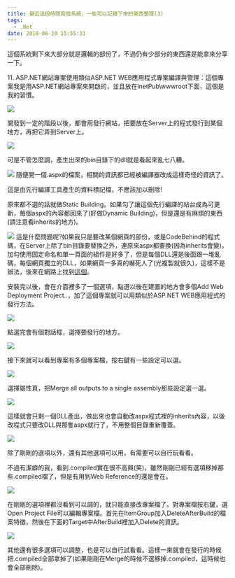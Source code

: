 ```yaml
---
title: 最近這段時間寫個系統，一些可以記錄下來的東西整理(3)
tags:
  - .Net
date: 2010-06-10 15:55:31
---
```

這個系統剩下來大部分就是邏輯的部份了，不過仍有少部分的東西還是能拿來分享一下。

11\. ASP.NET網站專案使用類似ASP.NET WEB應用程式專案編譯與管理：這個專案我是用ASP.NET網站專案來開啟的，並且放在InetPub\wwwroot下面，這個是我的習慣。

![](http://e.blog.xuite.net/e/2/3/2/11844378/blog_1638788/txt/34785457/0.png)

開發到一定的階段以後，都會用發行網站，把要放在Server上的程式發行到某個地方，再把它弄到Server上。

![](http://e.blog.xuite.net/e/2/3/2/11844378/blog_1638788/txt/34785457/1.png)

可是不管怎麼調，產生出來的bin目錄下的dll就是看起來亂七八糟。

![](http://e.blog.xuite.net/e/2/3/2/11844378/blog_1638788/txt/34785457/2.png)
隨便開一個.aspx的檔案，相關的資訊都已經被編譯器改成這樣奇怪的資訊了。

這是由先行編譯工具產生的資料標記檔，不應該加以刪除!

原來都不選的話就做Static Building。如果勾了讓這個先行編譯的站台成為可更新，每個aspx的內容都回來了(好做Dynamic Building)，但是還是有麻煩的東西(請注意看inherits的地方)。

![](http://e.blog.xuite.net/e/2/3/2/11844378/blog_1638788/txt/34785457/3.png)
這是什麼問題呢?如果我只是要改某個網頁的部份，或是CodeBehind的程式碼，在Server上除了bin目錄要替換之外，連原來aspx都要換(因為inherits會變)。加勾使用固定命名和單一頁面的組件是好多了，但是每個DLL還是後面跟一堆亂碼，每個網頁獨立的DLL，如果網頁一多真的嚇死人了(光複製就很久)，這樣不是辦法，後來在網路上找到[這個](http://www.microsoft.com/downloads/details.aspx?familyid=0AA30AE8-C73B-4BDD-BB1B-FE697256C459&amp;displaylang=en)。

安裝完以後，會在介面裡多了一個選項，點選以後在建置的地方會多個Add Web Deployment Project..，加了這個專案就可以用類似於ASP.NET WEB應用程式的發行方法。

![](http://e.blog.xuite.net/e/2/3/2/11844378/blog_1638788/txt/34785457/9.png)

點選完會有個對話框，選擇要發行的地方。

![](http://e.blog.xuite.net/e/2/3/2/11844378/blog_1638788/txt/34785457/10.png)

接下來就可以看到專案有多個專案檔，按右鍵有一些設定可以選。

![](http://e.blog.xuite.net/e/2/3/2/11844378/blog_1638788/txt/34785457/11.png)

選擇屬性頁，把Merge all outputs to a single assembly那些設定選一選。

![](http://e.blog.xuite.net/e/2/3/2/11844378/blog_1638788/txt/34785457/12.png)

這樣就會只剩一個DLL產出，做出來也會自動改aspx程式裡的inherits內容，以後改程式只要改DLL與那隻aspx就行了，不用整個目錄重新覆蓋。

![](http://e.blog.xuite.net/e/2/3/2/11844378/blog_1638788/txt/34785457/13.png)

除了剛剛的選項以外，還有其他選項可以用，有需要可以自行玩看看。&nbsp;

不過有潔癖的我，看到.compiled實在很不高興(笑)，雖然剛剛已經有選項移掉那些.compiled檔了，但是有用到Web Reference的還是會在。

![](http://e.blog.xuite.net/e/2/3/2/11844378/blog_1638788/txt/34785457/14.png)

在剛剛的選項裡都沒看到可以調的，就只能直接改專案檔了。對專案檔按右鍵，選Open Project File可以編輯專案檔。首先在ItemGroup加入DeleteAfterBuild的檔案特徵，然後在下面的Target中AfterBuild裡加入Delete的資訊。

![](http://e.blog.xuite.net/e/2/3/2/11844378/blog_1638788/txt/34785457/15.png)

其他還有很多選項可以調整，也是可以自行試看看。這樣一來就會在發行的時候把.compiled全部拿掉了(如果剛剛在Merge的時候不選移掉.compiled，這時候也會全部刪除)。